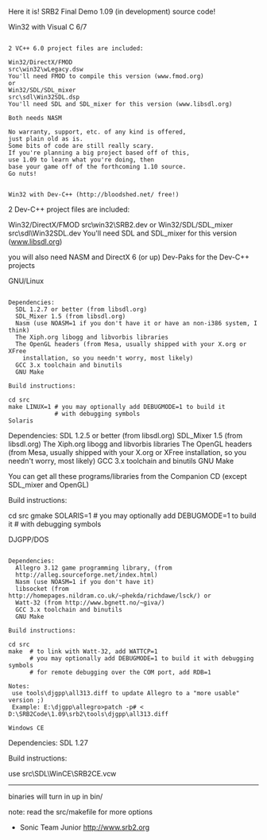 Here it is! SRB2 Final Demo 1.09 (in development) source code!


Win32 with Visual C 6/7
~~~

2 VC++ 6.0 project files are included:

Win32/DirectX/FMOD
src\win32\wLegacy.dsw
You'll need FMOD to compile this version (www.fmod.org)
or
Win32/SDL/SDL_mixer
src\sdl\Win32SDL.dsp
You'll need SDL and SDL_mixer for this version (www.libsdl.org)

Both needs NASM

No warranty, support, etc. of any kind is offered,
just plain old as is.
Some bits of code are still really scary.
If you're planning a big project based off of this,
use 1.09 to learn what you're doing, then
base your game off of the forthcoming 1.10 source.
Go nuts!


Win32 with Dev-C++ (http://bloodshed.net/ free!)
~~~
2 Dev-C++ project files are included:

Win32/DirectX/FMOD
src\win32\SRB2.dev
or
Win32/SDL/SDL_mixer
src\sdl\Win32SDL.dev
You'll need SDL and SDL_mixer for this version (www.libsdl.org)

you will also need NASM and DirectX 6 (or up) Dev-Paks for the Dev-C++ projects

GNU/Linux
~~~

Dependencies:
  SDL 1.2.7 or better (from libsdl.org)
  SDL_Mixer 1.5 (from libsdl.org)
  Nasm (use NOASM=1 if you don't have it or have an non-i386 system, I think)
  The Xiph.org libogg and libvorbis libraries
  The OpenGL headers (from Mesa, usually shipped with your X.org or XFree
    installation, so you needn't worry, most likely)
  GCC 3.x toolchain and binutils
  GNU Make

Build instructions:

cd src
make LINUX=1 # you may optionally add DEBUGMODE=1 to build it
             # with debugging symbols
Solaris
~~~

Dependencies:
  SDL 1.2.5 or better (from libsdl.org)
  SDL_Mixer 1.5 (from libsdl.org)
  The Xiph.org libogg and libvorbis libraries
  The OpenGL headers (from Mesa, usually shipped with your X.org or XFree
    installation, so you needn't worry, most likely)
  GCC 3.x toolchain and binutils
  GNU Make

  You can get all these programs/libraries from the Companion CD (except SDL_mixer and OpenGL)
  
Build instructions:

cd src
gmake SOLARIS=1 # you may optionally add DEBUGMODE=1 to build it
                # with debugging symbols

DJGPP/DOS
~~~

Dependencies:
  Allegro 3.12 game programming library, (from 
  http://alleg.sourceforge.net/index.html)
  Nasm (use NOASM=1 if you don't have it)
  libsocket (from http://homepages.nildram.co.uk/~phekda/richdawe/lsck/) or
  Watt-32 (from http://www.bgnett.no/~giva/)
  GCC 3.x toolchain and binutils
  GNU Make

Build instructions:

cd src
make  # to link with Watt-32, add WATTCP=1
      # you may optionally add DEBUGMODE=1 to build it with debugging symbols
      # for remote debugging over the COM port, add RDB=1

Notes:
 use tools\djgpp\all313.diff to update Allegro to a "more usable" version ;)
 Example: E:\djgpp\allegro>patch -p# < D:\SRB2Code\1.09\srb2\tools\djgpp\all313.diff

Windows CE
~~~

Dependencies:
  SDL 1.27

Build instructions:

use src\SDL\WinCE\SRB2CE.vcw

-------------------------------------------------------------------------------

binaries will turn in up in bin/

note: read the src/makefile for more options

- Sonic Team Junior
http://www.srb2.org
